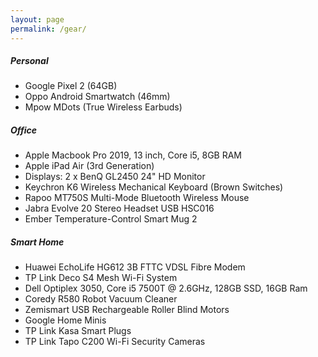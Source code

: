 ```yaml
---
layout: page
permalink: /gear/
---
```


<div class="page-content wc-container">
  <h5>Personal</h5>
  <ul>
    <li>Google Pixel 2 (64GB)</li>
    <li>Oppo Android Smartwatch (46mm)</li>
    <li>Mpow MDots (True Wireless Earbuds)</li>
  </ul>

  <h5>Office</h5>
  <ul>
    <li>Apple Macbook Pro 2019, 13 inch, Core i5, 8GB RAM</li>
    <li>Apple iPad Air (3rd Generation)</li>
    <li>Displays: 2 x BenQ GL2450 24" HD Monitor</li>
    <li>Keychron K6 Wireless Mechanical Keyboard (Brown Switches)</li>
    <li>Rapoo MT750S Multi-Mode Bluetooth Wireless Mouse</li>
    <li>Jabra Evolve 20 Stereo Headset USB HSC016</li>
    <li>Ember Temperature-Control Smart Mug 2</li>
  </ul>

  <h5>Smart Home</h5>
  <ul>
    <li>Huawei EchoLife HG612 3B FTTC VDSL Fibre Modem</li>
    <li>TP Link Deco S4 Mesh Wi-Fi System</li>
    <li>Dell Optiplex 3050, Core i5 7500T @ 2.6GHz, 128GB SSD, 16GB Ram</li>
    <li>Coredy R580 Robot Vacuum Cleaner</li>
    <li>Zemismart USB Rechargeable Roller Blind Motors</li>
    <li>Google Home Minis</li>
    <li>TP Link Kasa Smart Plugs</li>
    <li>TP Link Tapo C200 Wi-Fi Security Cameras</li>
  </ul>
</div>
